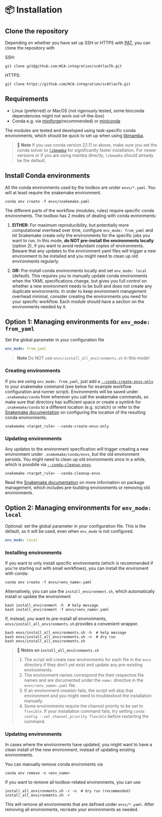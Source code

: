 # 📦 Installation

## Clone the repository

Depending on whether you have set up SSH or HTTPS with [PAT](https://docs.github.com/en/authentication/keeping-your-account-and-data-secure/managing-your-personal-access-tokens), you can clone the repository with

SSH:
```
git clone git@github.com:HCA-integration/scAtlasTb.git
```

HTTPS:
``` clone
git clone https://github.com/HCA-integration/scAtlasTb.git
```

## Requirements

* Linux (preferred) or MacOS (not rigorously tested, some bioconda dependencies might not work out-of-the-box)
* Conda e.g. via [miniforge](https://github.com/conda-forge/miniforge)(recommended) or [miniconda](https://docs.anaconda.com/free/miniconda/index.html)


The modules are tested and developed using task-specific conda environments, which should be quick to set up when using [libmamba](https://www.anaconda.com/blog/a-faster-conda-for-a-growing-community).

> 📝  **Note** If you use conda version 22.11 or above, make sure you set the conda solver to [`libmamba`](https://www.anaconda.com/blog/a-faster-conda-for-a-growing-community) for significantly faster installation. For newer versions or if you are using mamba directly, `libmamba` should already be the default.

## Install Conda environments

All the conda environments used by the toolbox are under `envs/*.yaml`.
You will at least require the snakemake environment.

```
conda env create -f envs/snakemake.yaml
```

The different parts of the workflow (modules, rules) require specific conda environments.
The toolbox has 2 modes of dealing with conda evironments:

1. **EITHER:** For maximum reproducibility, but potentially more computational overhead over time, configure `env_mode: from_yaml` and let Snakemake create only the environments for the specific jobs you want to run. In this mode, **do NOT pre-install the environments locally** (option 2), if you want to avoid redundant copies of environments. Beware that any updates to the environment yaml files will trigger a new environment to be installed and you might need to clean up old environments regularly.

2. **OR:** Pre-install conda environments locally and set `env_mode: local` (default). This requires you to manually update conda environments when the YAML specifications change, but gives you full control on whether a new environment needs to be built and does not create any duplicate environments. In order to keep environment management overhead minimal, consider creating the environments you need for your specific workflow. Each module should have a section on the environments needed by it.

## Option 1: Managing environments for `env_mode: from_yaml`

Set the global parameter in your configuration file

```yaml
env_mode: from_yaml
```

> **Note**
> Do NOT use `envs/install_all_environments.sh` in this mode!


### Creating environments
If you are using `env_mode: from_yaml`, just add a [`--conda-create-envs-only`](https://snakemake.readthedocs.io/en/v7.31.1/executing/cli.html#conda) to your snakemake command (see below for example workflow configuration and runner script).  Environments will be saved under `.snakemake/conda` from wherever you call the snakemake commands, so make sure that directory has sufficient space or create a symlink for `.snakemake/conda` to a different location (e.g. scratch) or refer to the [Snakemake documentation](https://snakemake.readthedocs.io/en/v7.31.1/snakefiles/deployment.html#integrated-package-management) on configuring the location of the resulting conda environments.

```
snakemake <target_rule> --conda-create-envs-only
```

### Updating environments

Any updates to the environment specification will trigger creating a new environment under `.snakemake/conda/envs`, but the old environment persists. You might need to clean up old environments once in a while, which is possbile via [`--conda-cleanup-envs`](https://snakemake.readthedocs.io/en/v7.31.1/executing/cli.html#conda).

```
snakemake <target_rule> --conda-cleanup-envs
```

Read the [Snakemake documentation](https://snakemake.readthedocs.io/en/v7.31.1/snakefiles/deployment.html#integrated-package-management) on more information on package management, which includes pre-building environments or removing old environments.


## Option 2: Managing environments for `env_mode: local`

Optional: set the global parameter in your configuration file. This is the default, so it will be used, even when `env_mode` is not configured.

```yaml
env_mode: local
```

### Installing environments

If you want to only install specific environments (which is recommended if you're starting out with small workflows), you can install the enviroment with conda:

```
conda env create -f envs/<env_name>.yaml
```

Alternatively, you can use the `install_environment.sh`, which automatically install or update the environment

```
bash install_environment -h  # help message
bash install_environment -f envs/<env_name>.yaml
```

If, instead, you want to pre-install all environments, `envs/install_all_environments.sh` provides a convenient wrapper.

```
bash envs/install_all_environments.sh -h  # help message
bash envs/install_all_environments.sh -n  # dry run
bash envs/install_all_environments.sh
```

> 📝 **Notes on `install_all_environments.sh`**
> 1. The script will create new environments for each file in the `envs` directory if they don't yet exist and update any pre-existing environments.
> 2. The environment names correspond the their respective file names and are documented under the `name:` directive in the `envs/<env_name>.yaml` file.
> 3. If an environment creation fails, the script will skip that environment and you might need to troubleshoot the installation manually.
> 4. Some environments require the channel priority to be set to `flexible`.
> If your installation command fails, try setting `conda config --set channel_priority flexible` before restarting the command.

### Updating environments

In cases where the environments have updated, you might want to have a clean install of the new environment, instead of updating existing environments.

You can manually remove conda enviroments via

```
conda env remove -n <env_name>
```

If you want to remove all toolbox-related environments, you can use

```
install_all_environments.sh -r -n  # dry run (recommended)
install_all_environments.sh -r
```

This will remove all environments that are defined under `envs/*.yaml`.
After removing all environments, recreate your environments as needed.
